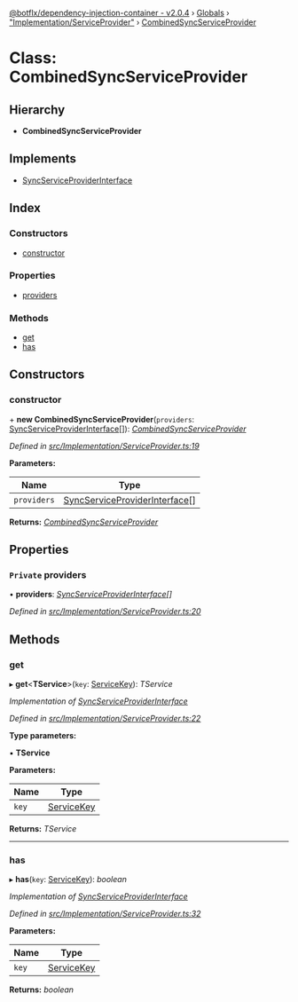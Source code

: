 [@botflx/dependency-injection-container - v2.0.4](../README.md) › [Globals](../globals.md) › ["Implementation/ServiceProvider"](../modules/_implementation_serviceprovider_.md) › [CombinedSyncServiceProvider](_implementation_serviceprovider_.combinedsyncserviceprovider.md)

# Class: CombinedSyncServiceProvider

## Hierarchy

* **CombinedSyncServiceProvider**

## Implements

* [SyncServiceProviderInterface](../interfaces/_interfaces_.syncserviceproviderinterface.md)

## Index

### Constructors

* [constructor](_implementation_serviceprovider_.combinedsyncserviceprovider.md#constructor)

### Properties

* [providers](_implementation_serviceprovider_.combinedsyncserviceprovider.md#private-providers)

### Methods

* [get](_implementation_serviceprovider_.combinedsyncserviceprovider.md#get)
* [has](_implementation_serviceprovider_.combinedsyncserviceprovider.md#has)

## Constructors

###  constructor

\+ **new CombinedSyncServiceProvider**(`providers`: [SyncServiceProviderInterface](../interfaces/_interfaces_.syncserviceproviderinterface.md)[]): *[CombinedSyncServiceProvider](_implementation_serviceprovider_.combinedsyncserviceprovider.md)*

*Defined in [src/Implementation/ServiceProvider.ts:19](https://github.com/botflux/dependency-injection-container/blob/aff9924/packages/DIContainer/src/Implementation/ServiceProvider.ts#L19)*

**Parameters:**

Name | Type |
------ | ------ |
`providers` | [SyncServiceProviderInterface](../interfaces/_interfaces_.syncserviceproviderinterface.md)[] |

**Returns:** *[CombinedSyncServiceProvider](_implementation_serviceprovider_.combinedsyncserviceprovider.md)*

## Properties

### `Private` providers

• **providers**: *[SyncServiceProviderInterface](../interfaces/_interfaces_.syncserviceproviderinterface.md)[]*

*Defined in [src/Implementation/ServiceProvider.ts:20](https://github.com/botflux/dependency-injection-container/blob/aff9924/packages/DIContainer/src/Implementation/ServiceProvider.ts#L20)*

## Methods

###  get

▸ **get**<**TService**>(`key`: [ServiceKey](../modules/_interfaces_.md#servicekey)): *TService*

*Implementation of [SyncServiceProviderInterface](../interfaces/_interfaces_.syncserviceproviderinterface.md)*

*Defined in [src/Implementation/ServiceProvider.ts:22](https://github.com/botflux/dependency-injection-container/blob/aff9924/packages/DIContainer/src/Implementation/ServiceProvider.ts#L22)*

**Type parameters:**

▪ **TService**

**Parameters:**

Name | Type |
------ | ------ |
`key` | [ServiceKey](../modules/_interfaces_.md#servicekey) |

**Returns:** *TService*

___

###  has

▸ **has**(`key`: [ServiceKey](../modules/_interfaces_.md#servicekey)): *boolean*

*Implementation of [SyncServiceProviderInterface](../interfaces/_interfaces_.syncserviceproviderinterface.md)*

*Defined in [src/Implementation/ServiceProvider.ts:32](https://github.com/botflux/dependency-injection-container/blob/aff9924/packages/DIContainer/src/Implementation/ServiceProvider.ts#L32)*

**Parameters:**

Name | Type |
------ | ------ |
`key` | [ServiceKey](../modules/_interfaces_.md#servicekey) |

**Returns:** *boolean*
